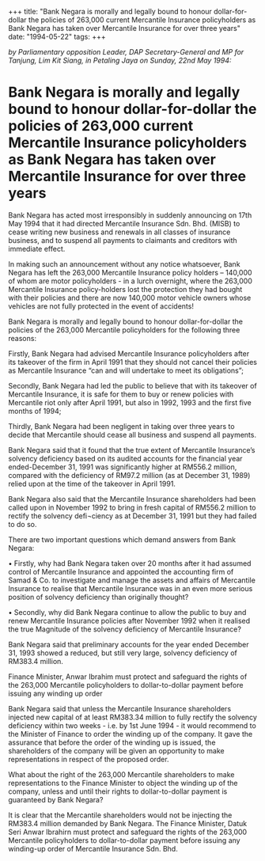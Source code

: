 +++ 
title: "Bank Negara is morally and legally bound to honour dollar-for-dollar the policies of 263,000 current Mercantile Insurance policyholders as Bank Negara has taken over Mercantile Insurance for over three years"
date: "1994-05-22"
tags:
+++

_by Parliamentary opposition Leader, DAP Secretary-General and MP for Tanjung, Lim Kit Siang, in Petaling Jaya on Sunday, 22nd May 1994:_

# Bank Negara is morally and legally bound to honour dollar-for-dollar the policies of 263,000 current Mercantile Insurance policyholders as Bank Negara has taken over Mercantile Insurance for over three years

Bank Negara has acted most irresponsibly in suddenly announcing on 17th May 1994 that it had directed Mercantile Insurance Sdn. Bhd. (MISB) to cease writing new business and renewals in all classes of insurance business, and to suspend all payments to claimants and creditors with immediate effect.</u>

In making such an announcement without any notice whatsoever, Bank Negara has left the 263,000 Mercantile Insurance policy holders – 140,000 of whom are motor policyholders - in a lurch overnight, where the 263,000 Mercantile Insurance policy-holders lost the protection they had bought with their policies and there are now 140,000 motor vehicle owners whose vehicles are not fully protected in the event of accidents!

Bank Negara is morally and legally bound to honour dollar-for-dollar the policies of the 263,000 Mercantile policyholders for the following three reasons:

Firstly, Bank Negara had advised Mercantile Insurance policyholders after its takeover of the firm in April 1991 that they should not cancel their policies as Mercantile Insurance “can and will undertake to meet its obligations”;

Secondly, Bank Negara had led the public to believe that with its takeover of Mercantile Insurance, it is safe for them to buy or renew policies with Mercantile riot only after April 1991, but also in 1992, 1993 and the first five months of 1994;

Thirdly, Bank Negara had been negligent in taking over three years to decide that Mercantile should cease all business and suspend all payments.

Bank Negara said that it found that the true extent of Mercantile Insurance’s solvency deficiency based on its audited accounts for the financial year ended-December 31, 1991 was significantly higher at RM556.2 million, compared with the deficiency of RM97.2 million (as at December 31, 1989) relied upon at the time of the takeover in April 1991.

Bank Negara also said that the Mercantile Insurance shareholders had been called upon in November 1992 to bring in fresh capital of RM556.2 million to rectify the solvency defi¬ciency as at December 31, 1991 but they had failed to do so.

There are two important questions which demand answers from Bank Negara:

•	Firstly, why had Bank Negara taken over 20 months after it had assumed control of Mercantile Insurance and appointed the accounting firm of Samad & Co. to investigate and manage the assets and affairs of Mercantile Insurance to realise that Mercantile Insurance was in an even more serious position of solvency deficiency than originally thought?

•	Secondly, why did Bank Negara continue to allow the public to buy and renew Mercantile Insurance policies after November 1992 when it realised the true Magnitude of the solvency deficiency of Mercantile Insurance?

Bank Negara said that preliminary accounts for the year ended December 31, 1993 showed a reduced, but still very large, solvency deficiency of RM383.4 million.

Finance Minister, Anwar Ibrahim must protect and safeguard the rights of the 263,000 Mercantile policyholders to dollar-to-dollar payment before issuing any winding up order

Bank Negara said that unless the Mercantile Insurance shareholders injected new capital of at least RM383.34 million to fully rectify the solvency deficiency within two weeks - i.e. by 1st June 1994 - it would recommend to the Minister of Finance to order the winding up of the company. It gave the assurance that before the order of the winding up is issued, the shareholders of the company will be given an opportunity to make representations in respect of the proposed order.

What about the right of the 263,000 Mercantile shareholders to make representations to the Finance Minister to object the winding up of the company, unless and until their rights to dollar-to-dollar payment is guaranteed by Bank Negara?

It is clear that the Mercantile shareholders would not be injecting the RM383.4 million demanded by Bank Negara. The Finance Minister, Datuk Seri Anwar Ibrahirn must protect and safeguard the rights of the 263,000 Mercantile policyholders to dollar-to-dollar payment before issuing any winding-up order of Mercantile Insurance Sdn. Bhd.
 
